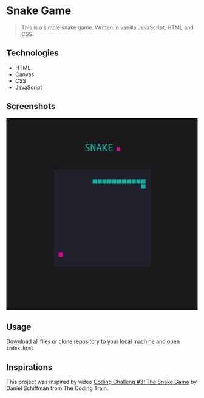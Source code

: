 # Snake Game
> This is a simple snake game. Written in vanilla JavaScript, HTML and CSS. 


## Technologies
- HTML
- Canvas
- CSS
- JavaScript


## Screenshots
![Example screenshot](./img/screenshot.png)


## Usage
Download all files or clone repository to your local machine and open `index.html` 


## Inspirations
This project was inspired by video [Coding Challeng #3: The Snake Game](https://www.youtube.com/watch?v=AaGK-fj-BAM&t=904s) by Daniel Schiffman from The Coding Train.